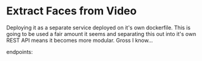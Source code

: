 # Extract Faces from Video

Deploying it as a separate service deployed on it's own dockerfile. This is going to be used a fair amount it seems and 
separating this out into it's own REST API means it becomes more modular. Gross I know...

endpoints:
